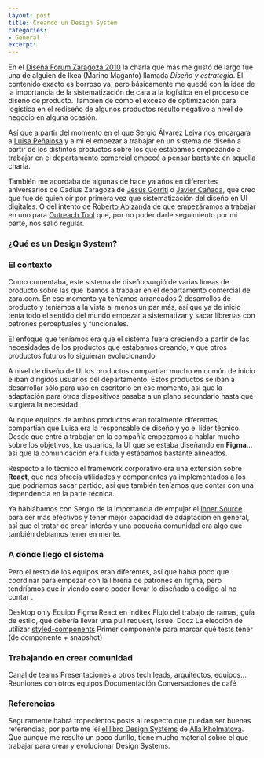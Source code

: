 ```yaml
---
layout: post
title: Creando un Design System
categories:
- General
excerpt:
---
```


En el [Diseña Forum Zaragoza 2010](http://www.disenaforum.com/2010/programa.php) la charla que más me gustó de largo fue una de alguien de Ikea (Marino Maganto) llamada *Diseño y estrategia*. El contenido exacto es borroso ya, pero básicamente me quedé con la idea de la importancia de la sistematización de cara a la logística en el proceso de diseño de producto. También de cómo el exceso de optimización para logística en el rediseño de algunos productos resultó negativo a nivel de negocio en alguna ocasión.

Así que a partir del momento en el que [Sergio Álvarez Leiva](https://saleiva.now.sh/) nos encargara a [Luisa Peñalosa](https://twitter.com/luisabubu) y a mi el empezar a trabajar en un sistema de diseño a partir de los distintos productos sobre los que estábamos empezando a trabajar en el departamento comercial empecé a pensar bastante en aquella charla.

También me acordaba de algunas de hace ya años en diferentes aniversarios de Cadius Zaragoza de [Jesús Gorriti](https://gorriti.com/) o [Javier Cañada](http://www.terremoto.net/), que creo que fue de quien oír por primera vez que sistematización del diseño en UI digitales. O del intento de [Roberto Abizanda](https://twitter.com/rabizanda) de que empezáramos a trabajar en uno para [Outreach Tool](https://www.outreachtool.com/) que, por no poder darle seguimiento por mi parte, nos salió regular.

### ¿Qué es un Design System?



### El contexto

Como comentaba, este sistema de diseño surgió de varias líneas de producto sobre las que íbamos a trabajar en el departamento comercial de zara.com. En ese momento ya teníamos arrancados 2 desarrollos de producto y teníamos a la vista al menos un par más, así que ya de inicio tenía todo el sentido del mundo empezar a sistematizar y sacar librerías con patrones perceptuales y funcionales.

El enfoque que teníamos era que el sistema fuera creciendo a partir de las necesidades de los productos que estábamos creando, y que otros productos futuros lo siguieran evolucionando.

A nivel de diseño de UI los productos compartían mucho en común de inicio e iban dirigidos usuarios del departamento. Estos productos se iban a desarrollar sólo para uso en escritorio en ese momento, así que la adaptación para otros dispositivos pasaba a un plano secundario hasta que surgiera la necesidad.

Aunque equipos de ambos productos eran totalmente diferentes, compartían que Luisa era la responsable de diseño y yo el líder técnico. Desde que entré a trabajar en la compañía empezamos a hablar mucho sobre los objetivos, los usuarios, la UI que se estaba diseñando en **Figma**... así que la comunicación era fluida y estábamos bastante alineados.

Respecto a lo técnico el framework corporativo era una extensión sobre **React**, que nos ofrecía utilidades y componentes ya implementados a los que podríamos sacar partido, así que también teníamos que contar con una dependencia en la parte técnica.

Ya hablábamos con Sergio de la importancia de empujar el [Inner Source](https://en.wikipedia.org/wiki/Inner_source) para ser más efectivos y tener mejor capacidad de adaptación en general, así que el tratar de crear interés y una pequeña comunidad era algo que también debíamos tener en mente.

### A dónde llegó el sistema

Pero el resto de los equipos eran diferentes, así que había poco que coordinar para empezar con la librería de patrones en figma, pero tendríamos que ir viendo como poder llevar lo diseñado a código al no contar .

Desktop only
Equipo
Figma
React en Inditex
Flujo del trabajo de ramas, guía de estilo, qué debería llevar una pull request, issue.
Docz
La elección de utilizar [styled-components](https://www.styled-components.com/)
Primer componente para marcar qué tests tener (de componente + snapshot)

### Trabajando en crear comunidad

Canal de teams
Presentaciones a otros tech leads, arquitectos, equipos...
Reuniones con otros equipos
Documentación
Conversaciones de café

### Referencias

Seguramente habrá tropecientos posts al respecto que puedan ser buenas referencias, por parte me leí [el libro Design Systems](https://designsystemsbook.com/) de [Alla Kholmatova](http://craftui.com/). Que aunque me resultó un poco durillo, tiene mucho material sobre el que trabajar para crear y evolucionar Design Systems.

